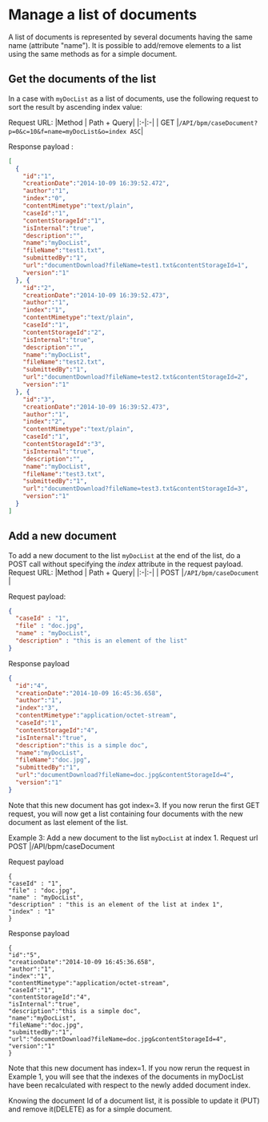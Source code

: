 # Manage a list of documents

A list of documents is represented by several documents having the same name (attribute "name"). 
It is possible to add/remove elements to a list using the same methods as for a simple document.

## Get the documents of the list

In a case with `myDocList` as a list of documents, use the following request to sort the result by ascending index value:

Request URL:
|Method | Path + Query|
|:-|:-|
| GET |`/API/bpm/caseDocument?p=0&c=10&f=name=myDocList&o=index ASC`|

Response payload :

```json
[
  { 
    "id":"1", 
    "creationDate":"2014-10-09 16:39:52.472", 
    "author":"1", 
    "index":"0", 
    "contentMimetype":"text/plain", 
    "caseId":"1", 
    "contentStorageId":"1", 
    "isInternal":"true", 
    "description":"", 
    "name":"myDocList", 
    "fileName":"test1.txt", 
    "submittedBy":"1", 
    "url":"documentDownload?fileName=test1.txt&contentStorageId=1", 
    "version":"1" 
  }, {
    "id":"2", 
    "creationDate":"2014-10-09 16:39:52.473", 
    "author":"1", 
    "index":"1", 
    "contentMimetype":"text/plain", 
    "caseId":"1", 
    "contentStorageId":"2", 
    "isInternal":"true", 
    "description":"", 
    "name":"myDocList", 
    "fileName":"test2.txt", 
    "submittedBy":"1", 
    "url":"documentDownload?fileName=test2.txt&contentStorageId=2", 
    "version":"1" 
  }, {
    "id":"3", 
    "creationDate":"2014-10-09 16:39:52.473", 
    "author":"1", 
    "index":"2", 
    "contentMimetype":"text/plain", 
    "caseId":"1", 
    "contentStorageId":"3", 
    "isInternal":"true", 
    "description":"", 
    "name":"myDocList", 
    "fileName":"test3.txt", 
    "submittedBy":"1", 
    "url":"documentDownload?fileName=test3.txt&contentStorageId=3",
    "version":"1"
  }
]
```

## Add a new document

To add a new document to the list `myDocList` at the end of the list, do a POST call without specifying the _index_ attribute in the request payload.
Request URL:
|Method | Path + Query|
|:-|:-|
| POST |`/API/bpm/caseDocument` |

Request payload:

```json
{ 
  "caseId" : "1", 
  "file" : "doc.jpg", 
  "name" : "myDocList", 
  "description" : "this is an element of the list" 
}
```   

Response payload

```json
{
  "id":"4", 
  "creationDate":"2014-10-09 16:45:36.658", 
  "author":"1", 
  "index":"3", 
  "contentMimetype":"application/octet-stream", 
  "caseId":"1", 
  "contentStorageId":"4", 
  "isInternal":"true", 
  "description":"this is a simple doc", 
  "name":"myDocList", 
  "fileName":"doc.jpg", 
  "submittedBy":"1", 
  "url":"documentDownload?fileName=doc.jpg&contentStorageId=4", 
  "version":"1" 
}
```
    

Note that this new document has got index=3\. 
If you now rerun the first GET request, you will now get a list containing four documents with the new document as last element of the list.

Example 3: Add a new document to the list `myDocList` at index 1\.
Request url
POST |/API/bpm/caseDocument

Request payload

    
    { 
    "caseId" : "1", 
    "file" : "doc.jpg", 
    "name" : "myDocList", 
    "description" : "this is an element of the list at index 1", 
    "index" : "1"
    }
    

Response payload

    
    {
    "id":"5", 
    "creationDate":"2014-10-09 16:45:36.658", 
    "author":"1", 
    "index":"1", 
    "contentMimetype":"application/octet-stream", 
    "caseId":"1", 
    "contentStorageId":"4", 
    "isInternal":"true", 
    "description":"this is a simple doc", 
    "name":"myDocList", 
    "fileName":"doc.jpg", 
    "submittedBy":"1", 
    "url":"documentDownload?fileName=doc.jpg&contentStorageId=4", 
    "version":"1" 
    }
    

Note that this new document has index=1\. 
If you now rerun the request in Example 1, you will see that the indexes of the documents in myDocList have been 
recalculated with respect to the newly added document index.

Knowing the document Id of a document list, it is possible to update it (PUT) and remove it(DELETE) as for a simple document.
